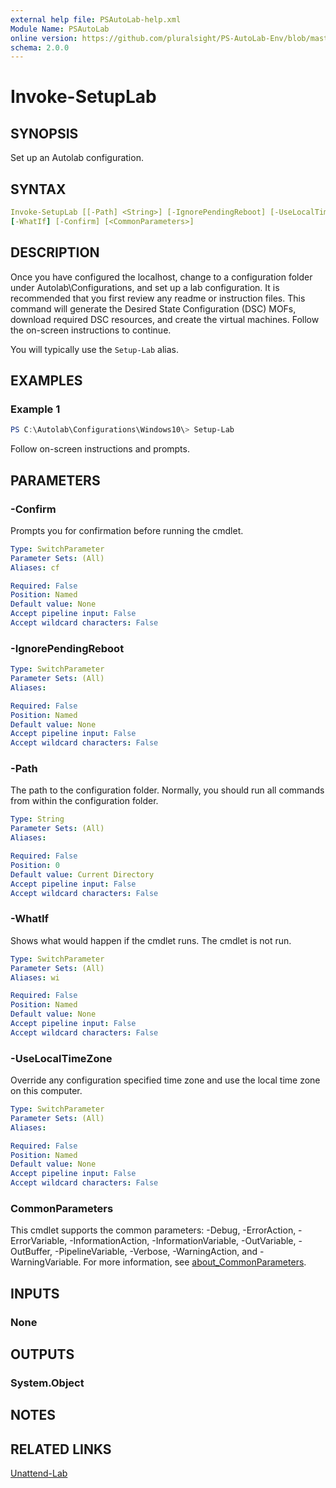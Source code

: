 ```yaml
---
external help file: PSAutoLab-help.xml
Module Name: PSAutoLab
online version: https://github.com/pluralsight/PS-AutoLab-Env/blob/master/docs/Invoke-SetupLab.md
schema: 2.0.0
---
```


# Invoke-SetupLab

## SYNOPSIS

Set up an Autolab configuration.

## SYNTAX

```yaml
Invoke-SetupLab [[-Path] <String>] [-IgnorePendingReboot] [-UseLocalTimeZone]
[-WhatIf] [-Confirm] [<CommonParameters>]
```

## DESCRIPTION

Once you have configured the localhost, change to a configuration folder under Autolab\Configurations, and set up a lab configuration. It is recommended that you first review any readme or instruction files. This command will generate the Desired State Configuration (DSC) MOFs, download required DSC resources, and create the virtual machines. Follow the on-screen instructions to continue.

You will typically use the `Setup-Lab` alias.

## EXAMPLES

### Example 1

```powershell
PS C:\Autolab\Configurations\Windows10\> Setup-Lab
```

Follow on-screen instructions and prompts.

## PARAMETERS

### -Confirm

Prompts you for confirmation before running the cmdlet.

```yaml
Type: SwitchParameter
Parameter Sets: (All)
Aliases: cf

Required: False
Position: Named
Default value: None
Accept pipeline input: False
Accept wildcard characters: False
```

### -IgnorePendingReboot

```yaml
Type: SwitchParameter
Parameter Sets: (All)
Aliases:

Required: False
Position: Named
Default value: None
Accept pipeline input: False
Accept wildcard characters: False
```

### -Path

The path to the configuration folder. Normally, you should run all commands from within the configuration folder.

```yaml
Type: String
Parameter Sets: (All)
Aliases:

Required: False
Position: 0
Default value: Current Directory
Accept pipeline input: False
Accept wildcard characters: False
```

### -WhatIf

Shows what would happen if the cmdlet runs.
The cmdlet is not run.

```yaml
Type: SwitchParameter
Parameter Sets: (All)
Aliases: wi

Required: False
Position: Named
Default value: None
Accept pipeline input: False
Accept wildcard characters: False
```

### -UseLocalTimeZone

Override any configuration specified time zone and use the local time zone on this computer.

```yaml
Type: SwitchParameter
Parameter Sets: (All)
Aliases:

Required: False
Position: Named
Default value: None
Accept pipeline input: False
Accept wildcard characters: False
```

### CommonParameters

This cmdlet supports the common parameters: -Debug, -ErrorAction, -ErrorVariable, -InformationAction, -InformationVariable, -OutVariable, -OutBuffer, -PipelineVariable, -Verbose, -WarningAction, and -WarningVariable. For more information, see [about_CommonParameters](http://go.microsoft.com/fwlink/?LinkID=113216).

## INPUTS

### None

## OUTPUTS

### System.Object

## NOTES

## RELATED LINKS

[Unattend-Lab](Invoke-UnattendLab.md)
